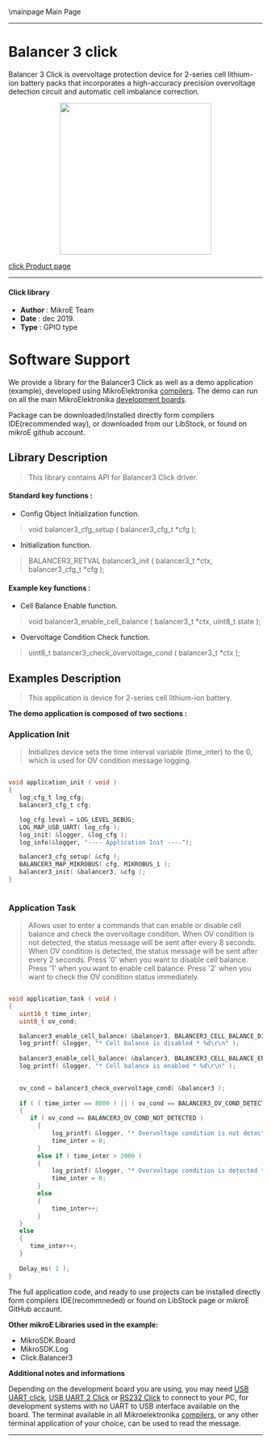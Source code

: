 \mainpage Main Page
 
 

---
# Balancer 3 click

Balancer 3 Click is overvoltage protection device for 2-series cell lithium-ion battery packs that incorporates a high-accuracy precision overvoltage detection circuit and automatic cell imbalance correction. 

<p align="center">
  <img src="https://download.mikroe.com/images/click_for_ide/balancer3_click.png" height=300px>
</p>

[click Product page](https://www.mikroe.com/balancer-3-click)

---


#### Click library 

- **Author**        : MikroE Team
- **Date**          : dec 2019.
- **Type**          : GPIO type


# Software Support

We provide a library for the Balancer3 Click 
as well as a demo application (example), developed using MikroElektronika 
[compilers](https://shop.mikroe.com/compilers). 
The demo can run on all the main MikroElektronika [development boards](https://shop.mikroe.com/development-boards).

Package can be downloaded/installed directly form compilers IDE(recommended way), or downloaded from our LibStock, or found on mikroE github account. 

## Library Description

> This library contains API for Balancer3 Click driver.

#### Standard key functions :

- Config Object Initialization function.
> void balancer3_cfg_setup ( balancer3_cfg_t *cfg ); 
 
- Initialization function.
> BALANCER3_RETVAL balancer3_init ( balancer3_t *ctx, balancer3_cfg_t *cfg );

#### Example key functions :

- Cell Balance Enable function.
> void balancer3_enable_cell_balance ( balancer3_t *ctx, uint8_t state );
 
- Overvoltage Condition Check function.
> uint8_t balancer3_check_overvoltage_cond ( balancer3_t *ctx );

## Examples Description

> This application is device for 2-series cell lithium-ion battery.

**The demo application is composed of two sections :**

### Application Init 

> Initializes device sets the time interval variable (time_inter) to the 0, which is used for OV condition message logging.

```c

void application_init ( void )
{
   log_cfg_t log_cfg;
   balancer3_cfg_t cfg;

   log_cfg.level = LOG_LEVEL_DEBUG;
   LOG_MAP_USB_UART( log_cfg );
   log_init( &logger, &log_cfg );
   log_info(&logger, "---- Application Init ----");

   balancer3_cfg_setup( &cfg );
   BALANCER3_MAP_MIKROBUS( cfg, MIKROBUS_1 );
   balancer3_init( &balancer3, &cfg );
}
  
```

### Application Task

> Allows user to enter a commands that can enable or disable
   cell balance and check the overvoltage condition.
   When OV condition is not detected, the status message will be sent after every 8 seconds.
   When OV condition is detected, the status message will be sent after every 2 seconds.
   Press '0' when you want to disable cell balance.
   Press '1' when you want to enable cell balance.
   Press '2' when you want to check the OV condition status immediately.

```c

void application_task ( void )
{
   uint16_t time_inter;
   uint8_t ov_cond;

   balancer3_enable_cell_balance( &balancer3, BALANCER3_CELL_BALANCE_DIS );
   log_printf( &logger, "* Cell balance is disabled * %d\r\n" );
         
   balancer3_enable_cell_balance( &balancer3, BALANCER3_CELL_BALANCE_EN );
   log_printf( &logger, "* Cell balance is enabled * %d\r\n" );

    
   ov_cond = balancer3_check_overvoltage_cond( &balancer3 );
    
   if ( ( time_inter == 8000 ) || ( ov_cond == BALANCER3_OV_COND_DETECTED ) )
   {
      if ( ov_cond == BALANCER3_OV_COND_NOT_DETECTED )
        {
            log_printf( &logger, "* Overvoltage condition is not detected * %d\r\n" );
            time_inter = 0;
        }
        else if ( time_inter > 2000 )
        {
            log_printf( &logger, "* Overvoltage condition is detected * %d\r\n", ov_cond );
            time_inter = 0;
        }
        else
        {
            time_inter++;
        }
   }
   else
   {
      time_inter++;
   }
    
   Delay_ms( 1 );
}  

```

The full application code, and ready to use projects can be  installed directly form compilers IDE(recommneded) or found on LibStock page or mikroE GitHub accaunt.

**Other mikroE Libraries used in the example:** 

- MikroSDK.Board
- MikroSDK.Log
- Click.Balancer3

**Additional notes and informations**

Depending on the development board you are using, you may need 
[USB UART click](https://shop.mikroe.com/usb-uart-click), 
[USB UART 2 Click](https://shop.mikroe.com/usb-uart-2-click) or 
[RS232 Click](https://shop.mikroe.com/rs232-click) to connect to your PC, for 
development systems with no UART to USB interface available on the board. The 
terminal available in all Mikroelektronika 
[compilers](https://shop.mikroe.com/compilers), or any other terminal application 
of your choice, can be used to read the message.



---
